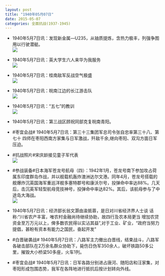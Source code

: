 ```yaml
---
layout: post
title: "1940年05月07日"
date: 2015-05-07
categories: 全面抗战(1937-1945)
---
```


<meta name="referrer" content="no-referrer" />

- 1940年5月7日讯：发现新金属—U235，从铀质提炼，含热力极丰，列强争图用以行驶潜艇。 <br/><img src="https://ww1.sinaimg.cn/large/aca367d8jw1erw30x9ejkj20gd0bljt0.jpg" />

- 1940年5月7日讯：英大学生六人来华为我服务 <br/><img src="https://ww4.sinaimg.cn/large/aca367d8jw1erw1aya9pbj209305gdg9.jpg" />

- 1940年5月7日讯：桂南敌军反战空气极盛 <br/><img src="https://ww3.sinaimg.cn/large/aca367d8jw1ervzjvvi1vj209k0c7t9m.jpg" />

- 1940年5月7日讯：皖南江边的长江游击队 <br/><img src="https://ww4.sinaimg.cn/large/aca367d8jw1ervxtq6ejij20hz1e7duk.jpg" />

- 1940年5月7日讯：“五七”的教训 <br/><img src="https://ww4.sinaimg.cn/large/aca367d8jw1ervqw449tpj21230hbq98.jpg" />

- 1940年5月7日讯：第三战区顾祝同部克复皖南青阳。 

- #枣宜会战# 1940年5月7日讯：第三十三集团军总司令张自忠率第三十八、第七十 四师在枣阳西南方家集与日军激战，歼敌千余,继向枣阳、双沟方面日军压迫。 

- #抗战照片#宋庆龄接见童子军代表 <br/><img src="https://ww2.sinaimg.cn/large/aca367d8gw1ervhhv74cyj20b407sjru.jpg" />

- #参战装备#日本海军苍龙号航母（四）：1942年1月，苍龙号南下参加攻占荷属东印度群岛作战，并以舰载机轰炸澳洲达尔文港。同年4月，苍龙号搭载的舰爆炸沉英国海军重巡洋舰多塞特郡号和康沃尔号，投弹命中率达88%。几天后，击沉英军轻型航母竞技神号，投弹命中率达82%。其后，该航母参与了中途岛大海战。 <br/><img src="https://ww1.sinaimg.cn/large/aca367d8jw1ervghrnwbwj20kk0psq8t.jpg" />

- 1940年5月7日讯：经济部长翁文灏由渝抵蓉，是日对川省经济界人士谈 话称:“川省农产丰富，唯农村金融尚待继续协助，故四行及农本局更当 增加农贷资金至万万元以上，俾多数农民得以实沾其益”,对于工业、矿业，“政府当努力提倡，甚盼有资本有能力之国民，奋起开发" 

- #白晋破袭战# 1940年5月7日讯：八路军主力撤出白晋线，结束战斗，八路军各破击部队在2万余名群众协助下，毙伤日伪军350余人，破坏铁路50多公里，摧毁大小桥梁50多座，火车1列。 

- #枣宜会战# 1940年5月7日讯：日军各路分别进占唐河、随阳店和汪家集，对枣阳形成包围态势，我军在各阵地进行抵抗后按计划转向外线。 

